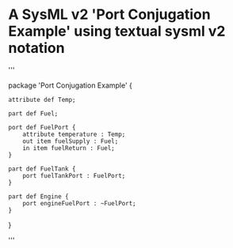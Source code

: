 # A SysML v2 'Port Conjugation Example' using textual sysml v2 notation

'''

package 'Port Conjugation Example' {
	
	attribute def Temp;
	
	part def Fuel;
	
	port def FuelPort {
		attribute temperature : Temp;
		out item fuelSupply : Fuel;
		in item fuelReturn : Fuel;
	}
	
	part def FuelTank {
		port fuelTankPort : FuelPort;
	}
	
	part def Engine {
		port engineFuelPort : ~FuelPort;
	}
}

'''